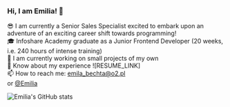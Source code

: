 ### Hi, I am Emilia! 👋


😎 I am currently a Senior Sales Specialist excited to embark upon an adventure of an exciting career shift towards programming!<br/>
🎓 Infoshare Academy graduate as a Junior Frontend Developer (20 weeks, i.e. 240 hours of intense training)<br/>
🌱 I am currently working on small projects of my own<br/>
📄 Know about my experience ![RESUME_LINK]<br/>
📫 How to reach me: emila_bechta@o2.pl<br/> or [@Emilia](https://www.linkedin.com/in/emilia-bechta-873712222/)<br/>


![Emilia's GitHub stats](https://github-readme-stats.vercel.app/api?username=emilia-bechta&theme=cobalt&show_icons=true)
